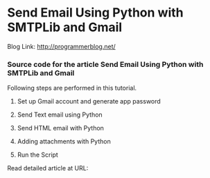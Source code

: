 # Send Email Using Python with SMTPLib and Gmail

Blog Link: http://programmerblog.net/

### Source code for the article Send Email Using Python with SMTPLib and Gmail

Following steps are performed in this tutorial.

1. Set up Gmail account and generate app password

2. Send Text email using Python

3. Send HTML email with Python

4. Adding attachments with Python

5. Run the Script


Read detailed article at URL: 
